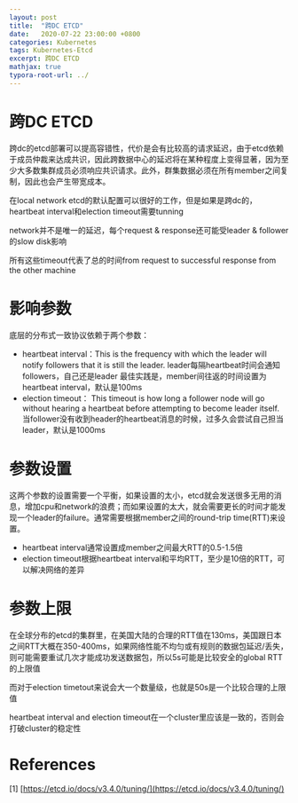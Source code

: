 ```yaml
---
layout: post
title:  "跨DC ETCD"
date:   2020-07-22 23:00:00 +0800
categories: Kubernetes
tags: Kubernetes-Etcd
excerpt: 跨DC ETCD
mathjax: true
typora-root-url: ../
---
```


# 跨DC ETCD

跨dc的etcd部署可以提高容错性，代价是会有比较高的请求延迟，由于etcd依赖于成员仲裁来达成共识，因此跨数据中心的延迟将在某种程度上变得显著，因为至少大多数集群成员必须响应共识请求。此外，群集数据必须在所有member之间复制，因此也会产生带宽成本。

在local network etcd的默认配置可以很好的工作，但是如果是跨dc的，heartbeat interval和election timeout需要tunning

network并不是唯一的延迟，每个request & response还可能受leader & follower的slow disk影响

所有这些timeout代表了总的时间from request to successful response from the other machine

# 影响参数

底层的分布式一致协议依赖于两个参数：

* heartbeat interval：This is the frequency with which the leader will notify followers that it is still the leader. leader每隔heartbeat时间会通知followers，自己还是leader
  最佳实践是，member间往返的时间设置为heartbeat interval，默认是100ms
* election timeout： This timeout is how long a follower node will go without hearing a heartbeat before attempting to become leader itself. 当follower没有收到header的heartbeat消息的时候，过多久会尝试自己担当leader，默认是1000ms

# 参数设置

这两个参数的设置需要一个平衡，如果设置的太小，etcd就会发送很多无用的消息，增加cpu和network的浪费；而如果设置的太大，就会需要更长的时间才能发现一个leader的failure。通常需要根据member之间的round-trip time(RTT)来设置。

* heartbeat interval通常设置成member之间最大RTT的0.5-1.5倍
* election timeout根据heartbeat interval和平均RTT，至少是10倍的RTT，可以解决网络的差异

# 参数上限

在全球分布的etcd的集群里，在美国大陆的合理的RTT值在130ms，美国跟日本之间RTT大概在350-400ms，如果网络性能不均匀或有规则的数据包延迟/丢失，则可能需要重试几次才能成功发送数据包，所以5s可能是比较安全的global RTT的上限值

而对于election timetout来说会大一个数量级，也就是50s是一个比较合理的上限值

heartbeat interval and election timeout在一个cluster里应该是一致的，否则会打破cluster的稳定性

# References

[1] [https://etcd.io/docs/v3.4.0/tuning/](https://etcd.io/docs/v3.4.0/tuning/)

